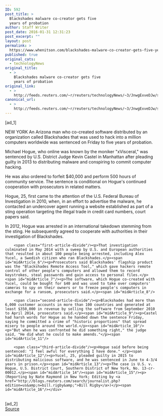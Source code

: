 ```yaml
---
ID: 592
post_title: >
  Blackshades malware co-creator gets five
  years of probation
author: Staff Writer
post_date: 2016-01-31 12:31:23
post_excerpt: ""
layout: post
permalink: >
  https://www.whenitson.com/blackshades-malware-co-creator-gets-five-years-of-probation/
published: true
original_cats:
  - technologyNews
original_title:
  - >
    Blackshades malware co-creator gets five
    years of probation
original_link:
  - >
    http://feeds.reuters.com/~r/reuters/technologyNews/~3/JnwgExveDJw/story01.htm
canonical_url:
  - >
    http://feeds.reuters.com/~r/reuters/technologyNews/~3/JnwgExveDJw/story01.htm
---
```

 [ad_1]
<br><div id="articleText">
<span id="midArticle_start"/>

<span id="midArticle_0"/><span class="focusParagraph" readability="4"><p><span class="articleLocation">NEW YORK</span> An Arizona man who co-created software distributed by an organization called Blackshades that was used to hack into a million computers worldwide was sentenced on Friday to five years of probation.</p></span><span id="midArticle_1"/><p>Michael Hogue, who online was known by the moniker "xVisceral," was sentenced by U.S. District Judge Kevin Castel in Manhattan after pleading guilty in 2013 to distributing malware and conspiring to commit computer hacking. </p><span id="midArticle_2"/><p>He was also ordered to forfeit $40,000 and perform 500 hours of community service. The sentence is conditional on Hogue's continued cooperation with prosecutors in related matters. </p><span id="midArticle_3"/><p>Hogue, 25, first came to the attention of the U.S. Federal Bureau of Investigation in 2010, when, in an effort to advertise the malware, he contacted an undercover agent running a website established as part of a sting operation targeting the illegal trade in credit card numbers, court papers said.</p><span id="midArticle_4"/><p>In 2012, Hogue was arrested in an international takedown stemming from the sting. He subsequently agreed to cooperate with authorities in their investigation of Blackshades.</p><span id="midArticle_5"/>
        
        <span class="first-article-divide"/><p>That investigation culminated in May 2014 with a sweep by U.S. and European authorities that resulted in about 100 people being arrested, including Alex Yucel, a Swedish citizen who ran Blackshades.</p><span id="midArticle_6"/><p>Prosecutors said Blackshades' flagship product was the "Blackshades Remote Access Tool," which gave hackers remote control of other people's computers and allowed them to record keystrokes, steal passwords and gain access to personal files.</p><span id="midArticle_7"/><p>The software, which Hogue co-created with Yucel, could be bought for $40 and was used to take over computers' cameras to spy on their owners or to freeze people's computers in exchange for a ransom, prosecutors said.</p><span id="midArticle_8"/>
        
        <span class="second-article-divide"/><p>Blackshades had more than 6,000 customer accounts in more than 100 countries and generated at least $350,000 in revenue by selling the software from September 2010 to April 2014, prosecutors said.</p><span id="midArticle_9"/><p>Castel had harsh words for Hogue as he handed down the sentence Friday, saying he committed a crime of "historic proportions" that spread misery to people around the world.</p><span id="midArticle_10"/><p>"But when he was confronted he did something right," the judge said, "He did what he could to make amends."</p><span id="midArticle_11"/>
        
        <span class="third-article-divide"/><p>Hogue said before being sentenced: "I feel awful for everything I have done." </p><span id="midArticle_12"/><p>Yucel, 25, pleaded guilty in 2015 to distributing malicious software, and he was sentenced in June to 4-3/4 years in prison.</p><span id="midArticle_13"/><p>The case is U.S. v. Hogue, U.S. District Court, Southern District of New York, No. 13-cr-00012.</p><span id="midArticle_14"/><span id="midArticle_15"/><p> (Reporting by Nate Raymond in New York; Editing by <a href="http://blogs.reuters.com/search/journalist.php?edition=us&amp;n=bill.rigby&amp;">Bill Rigby</a>)</p><span id="midArticle_16"/></div>
<br>[ad_2]
<br><a href="http://feeds.reuters.com/~r/reuters/technologyNews/~3/JnwgExveDJw/story01.htm">Source </a>